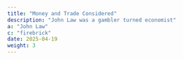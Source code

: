 ```yaml
---
title: "Money and Trade Considered"
description: "John Law was a gambler turned economist"
a: "John Law"
c: "firebrick"
date: 2025-04-19
weight: 3
---
```


